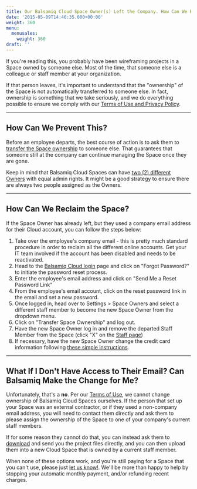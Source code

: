 ```yaml
---
title: Our Balsamiq Cloud Space Owner(s) Left the Company. How Can We Reclaim Our Space?
date: '2015-05-09T14:46:35.000+00:00'
weight: 360
menu:
  menusales:
    weight: 360
draft: ''
---
```


If you're reading this, you probably have been wireframing projects in a Space owned by someone else. Most of the time, that someone else is a colleague or staff member at your organization.

If that person leaves, it's important to understand that the "ownership" of the Space is not automatically transferred to someone else. In fact, ownership is something that we take seriously, and we do everything possible to ensure we comply with our [Terms of Use and Privacy Policy](https://docs.balsamiq.com/cloud/tos/).

* * *

## How Can We Prevent This?

Before an employee departs, the best course of action is to ask them to [transfer the Space ownership](https://docs.balsamiq.com/cloud/spaces/#changing-and-adding-space-owners) to someone else. That guarantees that someone still at the company can continue managing the Space once they are gone.

Keep in mind that Balsamiq Cloud Spaces can have [two (2) different Owners](https://docs.balsamiq.com/cloud/spaces/#changing-and-adding-space-owners) with equal admin rights. It might be a good strategy to ensure there are always two people assigned as the Owners.

* * *

## How Can We Reclaim the Space?

If the Space Owner has already left, but they used a company email address for their Cloud account, you can follow the steps below:

1.  Take over the employee's company email - this is pretty much standard procedure in order to reclaim all the different online accounts. Get your IT team involved if the account has been disabled and needs to be reactivated.
2.  Head to the [Balsamiq Cloud login](https://balsamiq.cloud/#login) page and click on "Forgot Password?" to initiate the password reset process.
3.  Enter the employee's email address and click on "Send Me a Reset Password Link"
4.  From the employee's email account, click on the reset password link in the email and set a new password.
5.  Once logged in, head over to Settings > Space Owners and select a different staff member to become the new Space Owner from the dropdown menu.
6.  Click on "Transfer Space Ownership" and log out.
7.  Have the new Space Owner log in and remove the departed Staff Member from the Space (click "X" on the [Staff page](https://docs.balsamiq.com/cloud/spaces/#managing-users))
8.  If necessary, have the new Space Owner change the credit card information following [these simple instructions](/sales/cloudsubscriptions/#updating-your-credit-card-or-invoice-information).

* * *

## What If I Don't Have Access to Their Email? Can Balsamiq Make the Change for Me?

Unfortunately, that's a **no**. Per our [Terms of Use](https://docs.balsamiq.com/cloud/tos/#who-can-see-my-password), we cannot change ownership of Balsamiq Cloud Spaces ourselves. If the person that set up your Space was an external contractor, or if they used a non-company email address, you will need to contact them directly and ask them to please assign the ownership of the Space to one of your company's current staff members.

If for some reason they cannot do that, you can instead ask them to [download](https://docs.balsamiq.com/cloud/projects/#cloning-downloading-and-deleting-projects) and send you the project files directly, and you can then upload them into a new Cloud Space that is owned by a current staff member.

When none of these options work, and you're still paying for a Space that you can't use, please just [let us know!](mailto:sales@balsamiq.com?subject=Our%20space%20owner%20left%20and%20we%20need%20help%20canceling%20our%20Cloud%20subscription). We'll be more than happy to help by stopping your automatic monthly payment, and/or refunding recent charges.

